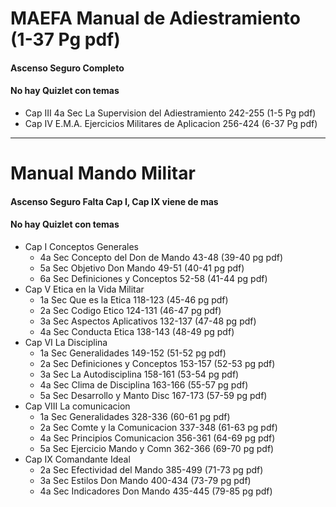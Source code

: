 # MAEFA Manual de Adiestramiento (1-37 Pg pdf)
#### Ascenso Seguro Completo
#### No hay Quizlet con temas 
  - Cap III 4a Sec La Supervision del Adiestramiento    242-255 (1-5 Pg pdf)
  - Cap IV  E.M.A. Ejercicios Militares de Aplicacion   256-424 (6-37 Pg pdf)
---------------------------------------------------------------------------
# Manual Mando Militar
#### Ascenso Seguro Falta Cap I, Cap IX viene de mas
#### No hay Quizlet con temas 

  - Cap I   Conceptos Generales
    - 4a Sec Concepto del Don de Mando 43-48  (39-40 pg pdf)
	- 5a Sec Objetivo Don Mando        49-51  (40-41 pg pdf)
	- 6a Sec Definiciones y Conceptos  52-58  (41-44 pg pdf) 
  - Cap V    Etica en la Vida Militar 
    - 1a Sec  Que es la Etica         118-123 (45-46 pg pdf)
	- 2a Sec Codigo Etico             124-131 (46-47 pg pdf)
	- 3a Sec Aspectos Aplicativos     132-137 (47-48 pg pdf)
	- 4a Sec Conducta Etica           138-143 (48-49 pg pdf)
  - Cap VI   La Disciplina
    - 1a Sec Generalidades            149-152 (51-52 pg pdf)
	- 2a Sec Definiciones y Conceptos 153-157 (52-53 pg pdf)
	- 3a Sec La Autodisciplina        158-161 (53-54 pg pdf)
	- 4a Sec Clima de Disciplina      163-166 (55-57 pg pdf)
	- 5a Sec Desarrollo y Manto Disc  167-173 (57-59 pg pdf)
  - Cap VIII La comunicacion
    - 1a Sec Generalidades            328-336 (60-61 pg pdf)
	- 2a Sec Comte y la Comunicacion  337-348 (61-63 pg pdf)
	- 4a Sec Principios Comunicacion  356-361 (64-69 pg pdf)
	- 5a Sec Ejercicio Mando y Comn   362-366 (69-70 pg pdf)
  - Cap IX   Comandante Ideal
    - 2a Sec Efectividad del Mando    385-499 (71-73 pg pdf)
	- 3a Sec Estilos Don Mando        400-434 (73-79 pg pdf)
	- 4a Sec Indicadores Don Mando    435-445 (79-85 pg pdf)
